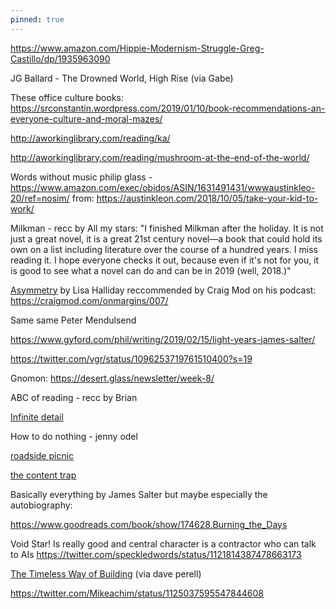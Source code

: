 ```yaml
---
pinned: true
---
```


https://www.amazon.com/Hippie-Modernism-Struggle-Greg-Castillo/dp/1935963090

JG Ballard - The Drowned World, High Rise (via Gabe)

These office culture books:
https://srconstantin.wordpress.com/2019/01/10/book-recommendations-an-everyone-culture-and-moral-mazes/

http://aworkinglibrary.com/reading/ka/

http://aworkinglibrary.com/reading/mushroom-at-the-end-of-the-world/

Words without music philip glass - https://www.amazon.com/exec/obidos/ASIN/1631491431/wwwaustinkleo-20/ref=nosim/ from:
https://austinkleon.com/2018/10/05/take-your-kid-to-work/

Milkman - recc by All my stars: "I finished Milkman after the holiday. It is not just a great novel, it is a great 21st century novel—a book that could hold its own on a list including literature over the course of a hundred years. I miss reading it. I hope everyone checks it out, because even if it's not for you, it is good to see what a novel can do and can be in 2019 (well, 2018.)"

[Asymmetry](https://www.amazon.com/dp/B074ZDRGBC/ref=dp-kindle-redirect?_encoding=UTF8&btkr=1) by Lisa Halliday reccommended by Craig Mod on his podcast: https://craigmod.com/onmargins/007/

Same same Peter Mendulsend

https://www.gyford.com/phil/writing/2019/02/15/light-years-james-salter/

https://twitter.com/vgr/status/1096253719761510400?s=19

Gnomon: https://desert.glass/newsletter/week-8/

ABC of reading - recc by Brian

[Infinite detail](https://boingboing.net/2019/03/04/gnu-slash-apocalypse.html)

How to do nothing - jenny odel

[roadside picnic](https://robinrendle.com/notes/roadside-picnic/)

[the content trap](https://www.amazon.com/Content-Trap-Strategists-Digital-Change/dp/0812995384)

Basically everything by James Salter but maybe especially the autobiography:

<https://www.goodreads.com/book/show/174628.Burning_the_Days>

Void Star! Is really good and central character is a contractor who can talk to AIs
<https://twitter.com/speckledwords/status/1121814387478663173>

[The Timeless Way of Building](https://www.amazon.com/Timeless-Way-Building-Christopher-Alexander/dp/0195024028/ref=as_li_ss_tl?ie=UTF8&linkCode=sl1&tag=nort0ff-20&linkId=73e082883c328d2dc46f57faaf7b9fb8&language=en_US) (via dave perell)

https://twitter.com/Mikeachim/status/1125037595547844608